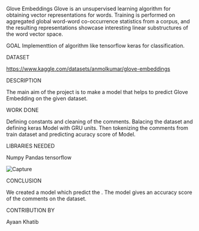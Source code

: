 Glove Embeddings
Glove is an unsupervised learning algorithm for obtaining vector representations for words. Training is performed on aggregated global word-word co-occurrence statistics from a corpus, and the resulting representations showcase interesting linear substructures of the word vector space.

GOAL
Implementtion of algorithm like tensorflow keras for classification.

DATASET

https://www.kaggle.com/datasets/anmolkumar/glove-embeddings

DESCRIPTION

The main aim of the project is to make a model that helps to predict Glove Embedding on the given dataset.

WORK DONE

Defining constants and cleaning of the comments. Balacing the dataset and defining keras Model with GRU units. Then tokenizing the comments from train dataset and predicting acuracy score of Model.

LIBRARIES NEEDED

Numpy Pandas tensorflow 


![Capture](https://user-images.githubusercontent.com/89378885/198050644-cd1a9896-a282-42df-9533-7647e37674ec.JPG)


CONCLUSION

We created a model which predict the . The model gives an accuracy score of the comments on the dataset.

CONTRIBUTION BY

Ayaan Khatib
